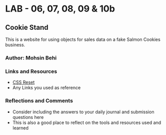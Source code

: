 # LAB - 06, 07, 08, 09 & 10b

## Cookie Stand

This is a website for using objects for sales data on a fake Salmon Cookies business. 

### Author: Mohsin Behi

### Links and Resources
* [CSS Reset](https://meyerweb.com/eric/tools/css/reset/)
* Any Links you used as reference

### Reflections and Comments
* Consider including the answers to your daily journal and submission questions here
* This is also a good place to reflect on the tools and resources used and learned